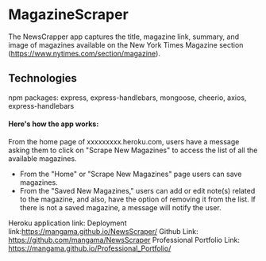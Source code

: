 # MagazineScraper
The NewsCrapper app captures the title, magazine link, summary, and image of magazines available on the New York Times Magazine section (https://www.nytimes.com/section/magazine).

## Technologies
npm packages: express, express-handlebars, mongoose, cheerio, axios, express-handlebars


#### Here's how the app works: 
From the home page of xxxxxxxxx.heroku.com, users have a message asking them to click on "Scrape New Magazines" to access the list of all the available magazines.
- From the "Home" or "Scrape New Magazines" page users can save magazines.
- From the "Saved New Magazines," users can add or edit note(s) related to the magazine, and also, have the option of removing it from the list. If there is not a saved magazine, a message will notify the user.


Heroku application link: 
Deployment link:https://mangama.github.io/NewsScraper/
Github Link: https://github.com/mangama/NewsScraper
Professional Portfolio Link: https://mangama.github.io/Professional_Portfolio/